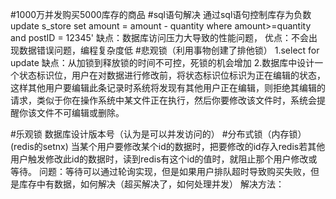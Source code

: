 #1000万并发购买5000库存的商品
#sql语句解决
通过sql语句控制库存为负数update s_store set amount = amount - quantity where amount>=quantity and postID = 12345'
缺点：数据库访问压力大导致的性能问题， 优点：不会出现数据错误问题，编程复杂度低
#悲观锁（利用事物创建了排他锁）
1.select for update 缺点：从加锁到释放锁的时间不可控，死锁的机会增加
2.数据库中设计一个状态标识位，用户在对数据进行修改前，将状态标识位标识为正在编辑的状态，这样其他用户要编辑此条记录时系统将发现有其他用户正在编辑，则拒绝其编辑的请求，类似于你在操作系统中某文件正在执行，然后你要修改该文件时，系统会提醒你该文件不可编辑或删除。

#乐观锁 数据库设计版本号（认为是可以并发访问的）
#分布式锁（内存锁）(redis的setnx)
当某个用户要修改某个id的数据时，把要修改的id存入redis若其他用户触发修改此id的数据时，读到redis有这个id的值时，就阻止那个用户修改或等待。
问题：等待可以通过轮询实现，但是如果用户排队超时导致购买失败，但是库存中有数据，如何解决（超买解决了，如何处理并发）
解决方法：